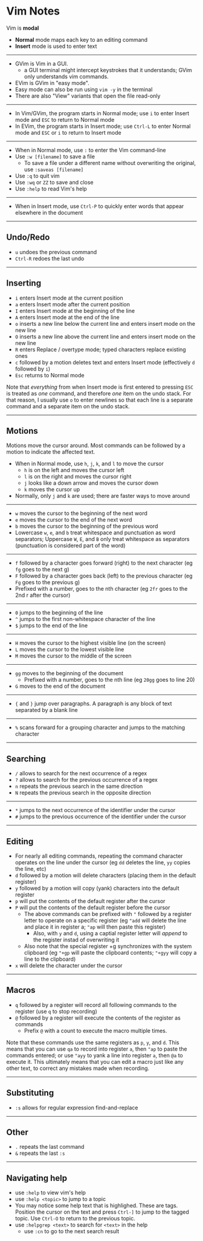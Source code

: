 # Vim Notes
Vim is **modal**

- **Normal** mode maps each key to an editing command
- **Insert** mode is used to enter text

---

- GVim is Vim in a GUI.
    - a GUI terminal might intercept keystrokes that it understands;
      GVim only understands vim commands.
- EVim is GVim in "easy mode".
- Easy mode can also be run using `vim -y` in the terminal
- There are also "View" variants that open the file read-only

---

- In Vim/GVim, the program starts in Normal mode; use `i` to enter Insert mode and `ESC` to return to Normal mode
- In EVim, the program starts in Insert mode; use `Ctrl-L` to enter Normal mode and `ESC` or `i` to return to Insert mode

---

- When in Normal mode, use `:` to enter the Vim command-line
- Use `:w [filename]` to save a file
    - To save a file under a different name without overwriting the original, use `:saveas [filename]`
- Use `:q` to quit vim
- Use `:wq` or `ZZ` to save and close
- Use `:help` to read Vim's help

---

- When in Insert mode, use `Ctrl-P` to quickly enter words that appear elsewhere in the document

---
## Undo/Redo

- `u` undoes the previous command
- `Ctrl-R` redoes the last undo

---
## Inserting

- `i` enters Insert mode at the current position
- `a` enters Insert mode after the current position
- `I` enters Insert mode at the beginning of the line
- `A` enters Insert mode at the end of the line
- `o` inserts a new line below the current line and enters insert mode on the new line
- `O` inserts a new line above the current line and enters insert mode on the new line
- `R` enters Replace / overtype mode; typed characters replace existing ones
- `c` followed by a motion deletes text and enters Insert mode (effectively `d` followed by `i`)
- `Esc` returns to Normal mode


Note that *everything* from when Insert mode is first entered to pressing `ESC`
is treated as *one* command, and therefore *one* item on the undo stack.
For that reason, I usually use `o` to enter newlines so that each line is a
separate command and a separate item on the undo stack.

---
## Motions
Motions move the cursor around. Most commands can be followed by a motion to indicate the affected text.

- When in Normal mode, use `h`, `j`, `k`, and `l` to move the cursor
    - `h` is on the left and moves the cursor left
    - `l` is on the right and moves the cursor right
    - `j` looks like a down arrow and moves the cursor down
    - `k` moves the cursor up
- Normally, only `j` and `k` are used; there are faster ways to move around

---

- `w` moves the cursor to the beginning of the next word
- `e` moves the cursor to the end of the next word
- `b` moves the cursor to the beginning of the previous word
- Lowercase `w`, `e`, and `b` treat whitespace and punctuation as word separators; Uppercase `W`, `E`, and `B` only treat whitespace as separators (punctuation is considered part of the word)

---

- `f` followed by a character goes forward (right) to the next character (eg `fg` goes to the next g)
- `F` followed by a character goes back (left) to the previous character (eg `Fg` goes to the previous g)
- Prefixed with a number, goes to the nth character (eg `2fr` goes to the 2nd r after the cursor)

---

- `0` jumps to the beginning of the line
- `^` jumps to the first non-whitespace character of the line
- `$` jumps to the end of the line

---

- `H` moves the cursor to the highest visible line (on the screen)
- `L` moves the cursor to the lowest visible line
- `M` moves the cursor to the middle of the screen

---

- `gg` moves to the beginning of the document
    - Prefixed with a number, goes to the nth line (eg `20gg` goes to line 20)
- `G` moves to the end of the document

---

- `{` and `}` jump over paragraphs. A paragraph is any block of text separated by a blank line

---

- `%` scans forward for a grouping character and jumps to the matching character

---
## Searching

- `/` allows to search for the next occurrence of a regex
- `?` allows to search for the previous occurrence of a regex
- `n` repeats the previous search in the same direction
- `N` repeats the previous search in the opposite direction

---

- `*` jumps to the next occurrence of the identifier under the cursor
- `#` jumps to the previous occurrence of the identifier under the cursor

---
## Editing

- For nearly all editing commands, repeating the command character operates on the line under the cursor (eg `dd` deletes the line, `yy` copies the line, etc)
- `d` followed by a motion will delete characters (placing them in the default register)
- `y` followed by a motion will copy (yank) characters into the default register
- `p` will put the contents of the default register after the cursor
- `P` will put the contents of the default register before the cursor
    - The above commands can be prefixed with `"` followed by a register letter to operate on a specific register (eg `"add` will delete the line and place it in register a; `"ap` will then paste this register)
        - Also, with `y` and `d`, using a captial register letter will *append* to the register instad of overwriting it
    - Also note that the special register +g synchronizes with the system clipboard (eg `"+gp` will paste the clipboard contents; `"+gyy` will copy a line to the clipboard)
- `x` will delete the character under the cursor

---
## Macros

- `q` followed by a register will record all following commands to the register (use `q` to stop recording)
- `@` followed by a register will execute the contents of the register as commands
    - Prefix `@` with a count to execute the macro multiple times.


Note that these commands use the same registers as `p`, `y`, and `d`.
This means that you can use `qa` to record into register `a`, then `"ap` to paste
the commands entered; or use `"ayy` to yank a line into register `a`, then `@a`
to execute it. This ultimately means that you can edit a macro just like any
other text, to correct any mistakes made when recording.

---
## Substituting

- `:s` allows for regular expression find-and-replace

---
## Other

- `.` repeats the last command
- `&` repeats the last `:s`

---
## Navigating help

- use `:help` to view vim's help
- use `:help <topic>` to jump to a topic
- You may notice some help text that is highlighed. These are tags. Position the cursor on the text and press `Ctrl-]` to jump to the tagged topic. Use `Ctrl-O` to return to the previous topic.
- use `:helpgrep <text>` to search for `<text>` in the help
    - use `:cn` to go to the next search result


